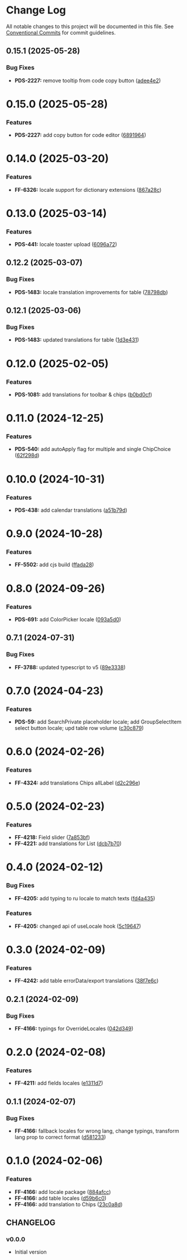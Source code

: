 # Change Log

All notable changes to this project will be documented in this file.
See [Conventional Commits](https://conventionalcommits.org) for commit guidelines.

## 0.15.1 (2025-05-28)


### Bug Fixes

* **PDS-2227:** remove tooltip from code copy button ([adee4e2](https://github.com/cloud-ru-tech/snack-uikit/commit/adee4e273a99c484456481530636cc49894c13bc))





# 0.15.0 (2025-05-28)


### Features

* **PDS-2227:** add copy button for code editor ([6891964](https://github.com/cloud-ru-tech/snack-uikit/commit/6891964be3dffecab54a3a226f250f6d303da7e9))





# 0.14.0 (2025-03-20)


### Features

* **FF-6326:** locale support for dictionary extensions ([867a28c](https://github.com/cloud-ru-tech/snack-uikit/commit/867a28cf18a8b8c7ee34621daac204533b713d60))





# 0.13.0 (2025-03-14)


### Features

* **PDS-441:** locale toaster upload ([6096a72](https://github.com/cloud-ru-tech/snack-uikit/commit/6096a72076390137c76f53f547fbec85c746b57f))





## 0.12.2 (2025-03-07)


### Bug Fixes

* **PDS-1483:** locale translation improvements for table ([78798db](https://github.com/cloud-ru-tech/snack-uikit/commit/78798dba545d9b6bf327b8f693fb0ca6348a8abc))





## 0.12.1 (2025-03-06)


### Bug Fixes

* **PDS-1483:** updated translations for table ([1d3e431](https://github.com/cloud-ru-tech/snack-uikit/commit/1d3e4317b01ed70fb44dda3ae16f38792cf9f936))





# 0.12.0 (2025-02-05)


### Features

* **PDS-1081:** add translations for toolbar & chips ([b0bd0cf](https://github.com/cloud-ru-tech/snack-uikit/commit/b0bd0cf3e08c4b1607dba0e0d1e5ca00def6ec53))





# 0.11.0 (2024-12-25)


### Features

* **PDS-540:** add autoApply flag for multiple and single ChipChoice ([62f298d](https://github.com/cloud-ru-tech/snack-uikit/commit/62f298d27763f3c67b14ec1a03d3bb660b2468af))





# 0.10.0 (2024-10-31)


### Features

* **PDS-438:** add calendar translations ([a51b79d](https://github.com/cloud-ru-tech/snack-uikit/commit/a51b79d13cf041f3ded2ba99cb250f009fec1a1b))





# 0.9.0 (2024-10-28)


### Features

* **FF-5502:** add cjs build ([ffada28](https://github.com/cloud-ru-tech/snack-uikit/commit/ffada28bfdc37ea760eb1c8759342e680bdf8dd6))





# 0.8.0 (2024-09-26)


### Features

* **PDS-691:** add ColorPicker locale ([093a5d0](https://github.com/cloud-ru-tech/snack-uikit/commit/093a5d0b35c42571ae93e7b690c97cc2d02a7cca))





## 0.7.1 (2024-07-31)


### Bug Fixes

* **FF-3788:** updated typescript to v5 ([89e3338](https://github.com/cloud-ru-tech/snack-uikit/commit/89e3338a3ef4df24e4c20d9a9c8cd16e7934ba63))





# 0.7.0 (2024-04-23)


### Features

* **PDS-59:** add SearchPrivate placeholder locale; add GroupSelectItem select button locale; upd table row volume ([c30c879](https://github.com/cloud-ru-tech/snack-uikit/commit/c30c879096e4da6db8ab079673139e7886287edc))





# 0.6.0 (2024-02-26)


### Features

* **FF-4324:** add translations Chips allLabel ([d2c296e](https://github.com/cloud-ru-tech/snack-uikit/commit/d2c296e0bdcc677ea50b11ed920720ab27d83760))





# 0.5.0 (2024-02-23)


### Features

* **FF-4218:** Field slider ([7a853bf](https://github.com/cloud-ru-tech/snack-uikit/commit/7a853bf8807ae595b2a8a635d754825305c07d6a))
* **FF-4221:** add translations for List ([dcb7b70](https://github.com/cloud-ru-tech/snack-uikit/commit/dcb7b70851e274bd948a01c103e3464037d27e27))





# 0.4.0 (2024-02-12)


### Bug Fixes

* **FF-4205:** add typing to ru locale to match texts ([fd4a435](https://github.com/cloud-ru-tech/snack-uikit/commit/fd4a43532bb8a349d8e1f765285491ae65c00882))


### Features

* **FF-4205:** changed api of useLocale hook ([5c19647](https://github.com/cloud-ru-tech/snack-uikit/commit/5c19647f21d072e92c48c4b9588ed9df86c0ae86))





# 0.3.0 (2024-02-09)


### Features

* **FF-4242:** add table errorData/export translations ([38f7e6c](https://github.com/cloud-ru-tech/snack-uikit/commit/38f7e6c8e94a366396e7632f98f4f0cf6e1e147f))





## 0.2.1 (2024-02-09)


### Bug Fixes

* **FF-4166:** typings for OverrideLocales ([042d349](https://github.com/cloud-ru-tech/snack-uikit/commit/042d3499d24e291cc6b2bd06d69971c105c73d51))





# 0.2.0 (2024-02-08)


### Features

* **FF-4211:** add fields locales ([e1311d7](https://github.com/cloud-ru-tech/snack-uikit/commit/e1311d783215016d105f290362ca779f8e5c777f))





## 0.1.1 (2024-02-07)


### Bug Fixes

* **FF-4166:** fallback locales for wrong lang, change typings, transform lang prop to correct format ([d581233](https://github.com/cloud-ru-tech/snack-uikit/commit/d581233bf551e7582f78b412187bd8cabcb72adb))





# 0.1.0 (2024-02-06)


### Features

* **FF-4166:** add locale package ([884afcc](https://github.com/cloud-ru-tech/snack-uikit/commit/884afcc3d9179d3d27941c414288b5987ee2c313))
* **FF-4166:** add table locales ([d59b6c0](https://github.com/cloud-ru-tech/snack-uikit/commit/d59b6c08ef6811ad65fa0718266025afc62b4434))
* **FF-4166:** add translation to Chips ([23c0a8d](https://github.com/cloud-ru-tech/snack-uikit/commit/23c0a8d720809d6812530fc438db3d9282b4698f))





## CHANGELOG

### v0.0.0

- Initial version
